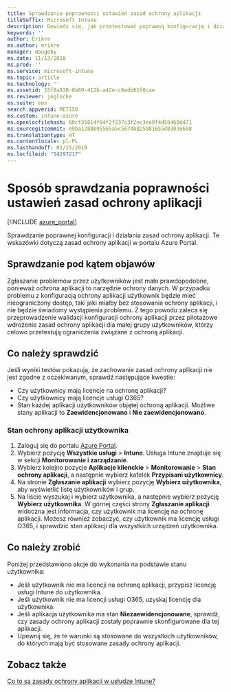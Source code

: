 ```yaml
---
title: Sprawdzanie poprawności ustawień zasad ochrony aplikacji
titleSuffix: Microsoft Intune
description: Dowiedz się, jak przetestować poprawną konfigurację i działanie zasad ochrony aplikacji.
keywords: ''
author: Erikre
ms.author: erikre
manager: dougeby
ms.date: 11/13/2018
ms.prod: ''
ms.service: microsoft-intune
ms.topic: article
ms.technology: ''
ms.assetid: 15f8a838-0b69-412b-a42e-c6edb61f0cae
ms.reviewer: joglocke
ms.suite: ems
search.appverid: MET150
ms.custom: intune-azure
ms.openlocfilehash: 60cf35814f64f2f237c3f2ec3ea8f4d56460dd71
ms.sourcegitcommit: e9ba1280b95565a5c5674b825881655d0303e688
ms.translationtype: HT
ms.contentlocale: pl-PL
ms.lasthandoff: 01/15/2019
ms.locfileid: "54297217"
---
```

# <a name="how-to-validate-your-app-protection-policy-setup"></a>Sposób sprawdzania poprawności ustawień zasad ochrony aplikacji

[!INCLUDE [azure_portal](./includes/azure_portal.md)]

Sprawdzanie poprawnej konfiguracji i działania zasad ochrony aplikacji. Te wskazówki dotyczą zasad ochrony aplikacji w portalu Azure Portal.

## <a name="checking-for-symptoms"></a>Sprawdzanie pod kątem objawów
Zgłaszanie problemów przez użytkowników jest mało prawdopodobne, ponieważ ochrona aplikacji to narzędzie ochrony danych. W przypadku problemu z konfiguracją ochrony aplikacji użytkownik będzie mieć nieograniczony dostęp, taki jaki miałby bez stosowania ochrony aplikacji, i nie będzie świadomy wystąpienia problemu. Z tego powodu zaleca się przeprowadzenie walidacji konfiguracji ochrony aplikacji przez pilotażowe wdrożenie zasad ochrony aplikacji dla małej grupy użytkowników, którzy celowo przetestują ograniczenia związane z ochroną aplikacji.


## <a name="what-to-check"></a>Co należy sprawdzić

Jeśli wyniki testów pokazują, że zachowanie zasad ochrony aplikacji nie jest zgodne z oczekiwanym, sprawdź następujące kwestie:

- Czy użytkownicy mają licencje na ochronę aplikacji?
- Czy użytkownicy mają licencje usługi O365?
- Stan każdej aplikacji użytkowników objętej ochroną aplikacji. Możliwe stany aplikacji to **Zaewidencjonowano** i **Nie zaewidencjonowano**.

### <a name="user-app-protection-status"></a>Stan ochrony aplikacji użytkownika
1. Zaloguj się do portalu [Azure Portal](https://portal.azure.com).
2. Wybierz pozycję **Wszystkie usługi** > **Intune**. Usługa Intune znajduje się w sekcji **Monitorowanie i zarządzanie**.
3. Wybierz kolejno pozycje **Aplikacje klienckie** > **Monitorowanie** >  **Stan ochrony aplikacji**, a następnie wybierz kafelek **Przypisani użytkownicy**. 
4. Na stronie **Zgłaszanie aplikacji** wybierz pozycję **Wybierz użytkownika**, aby wyświetlić listę użytkowników i grup. 
5. Na liście wyszukaj i wybierz użytkownika, a następnie wybierz pozycję **Wybierz użytkownika**. W górnej części strony **Zgłaszanie aplikacji** widoczna jest informacja, czy użytkownik ma licencję na ochronę aplikacji. Możesz również zobaczyć, czy użytkownik ma licencję usługi O365, i sprawdzić stan aplikacji dla wszystkich urządzeń użytkownika.



## <a name="what-to-do"></a>Co należy zrobić
Poniżej przedstawiono akcje do wykonania na podstawie stanu użytkownika:

- Jeśli użytkownik nie ma licencji na ochronę aplikacji, przypisz licencję usługi Intune do użytkownika.
- Jeśli użytkownik nie ma licencji usługi O365, uzyskaj licencję dla użytkownika.
- Jeśli aplikacja użytkownika ma stan **Niezaewidencjonowane**, sprawdź, czy zasady ochrony aplikacji zostały poprawnie skonfigurowane dla tej aplikacji.
- Upewnij się, że te warunki są stosowane do wszystkich użytkowników, do których mają być stosowane zasady ochrony aplikacji.

## <a name="see-also"></a>Zobacz także

[Co to są zasady ochrony aplikacji w usłudze Intune?](app-protection-policies.md)
